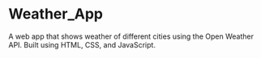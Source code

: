 # Weather_App
A web app that shows weather of different cities using the Open Weather API. Built using HTML, CSS, and JavaScript.
